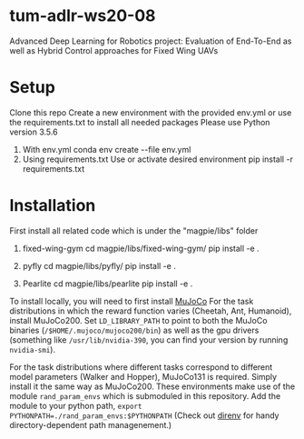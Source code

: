 # tum-adlr-ws20-08

Advanced Deep Learning for Robotics project: Evaluation of End-To-End as well as Hybrid Control approaches for Fixed Wing UAVs

# Setup

Clone this repo
Create a new environment with the provided env.yml or use the requirements.txt to install all needed packages
Please use Python version 3.5.6

1. With env.yml
   conda env create --file env.yml
2. Using requirements.txt
   Use or activate desired environment
   pip install -r requirements.txt

# Installation

First install all related code which is under the "magpie/libs" folder

1. fixed-wing-gym
   cd magpie/libs/fixed-wing-gym/
   pip install -e .

2. pyfly
   cd magpie/libs/pyfly/
   pip install -e .

3. Pearlite
   cd magpie/libs/pearlite
   pip install -e .

To install locally, you will need to first install [MuJoCo](https://www.roboti.us/index.html)
For the task distributions in which the reward function varies (Cheetah, Ant, Humanoid), install MuJoCo200.
Set `LD_LIBRARY_PATH` to point to both the MuJoCo binaries (`/$HOME/.mujoco/mujoco200/bin`) as well as the gpu drivers (something like `/usr/lib/nvidia-390`, you can find your version by running `nvidia-smi`).

For the task distributions where different tasks correspond to different model parameters (Walker and Hopper), MuJoCo131 is required. Simply install it the same way as MuJoCo200.
These environments make use of the module `rand_param_envs` which is submoduled in this repository.
Add the module to your python path, `export PYTHONPATH=./rand_param_envs:$PYTHONPATH`
(Check out [direnv](https://direnv.net/) for handy directory-dependent path managenement.)
